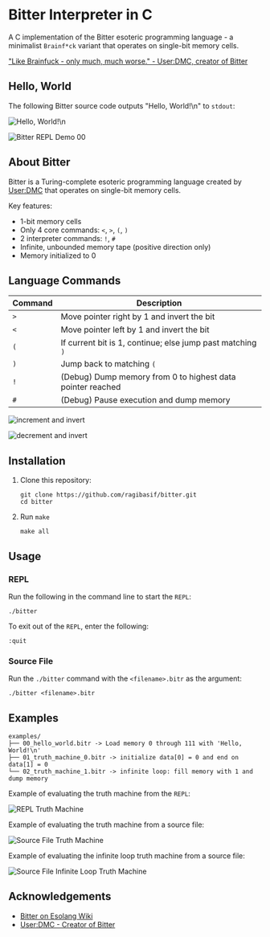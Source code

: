 # Bitter Interpreter in C

A C implementation of the Bitter esoteric programming language - a minimalist
`Brainf*ck` variant that operates on single-bit memory cells.

["Like Brainfuck - only much, much worse." - User:DMC, creator of Bitter](https://esolangs.org/wiki/Bitter)

## Hello, World

The following Bitter source code outputs "Hello, World!\n" to `stdout`:

![Hello, World!\n](./assets/hello_world.svg)

![Bitter REPL Demo 00](./assets/00_demo_hello_world_repl.gif)

## About Bitter

Bitter is a Turing-complete esoteric programming language created by [User:DMC](https://esolangs.org/wiki/User:DMC)
that operates on single-bit memory cells.

Key features:

- 1-bit memory cells
- Only 4 core commands: `<`, `>`, `(`, `)`
- 2 interpreter commands: `!`, `#`
- Infinite, unbounded memory tape (positive direction only)
- Memory initialized to 0

## Language Commands

| Command | Description                                                |
| ------- | ---------------------------------------------------------- |
| `>`     | Move pointer right by 1 and invert the bit                 |
| `<`     | Move pointer left by 1 and invert the bit                  |
| `(`     | If current bit is 1, continue; else jump past matching `)` |
| `)`     | Jump back to matching `(`                                  |
| `!`     | (Debug) Dump memory from 0 to highest data pointer reached |
| `#`     | (Debug) Pause execution and dump memory                    |

![increment and invert](./assets/inc_invert.svg)

![decrement and invert](./assets/dec_invert.svg)

## Installation

1. Clone this repository:

   ```shell
   git clone https://github.com/ragibasif/bitter.git
   cd bitter
   ```

2. Run `make`

   ```shell
   make all
   ```

## Usage

### REPL

Run the following in the command line to start the `REPL`:

```shell
./bitter
```

To exit out of the `REPL`, enter the following:

```shell
:quit
```

### Source File

Run the `./bitter` command with the `<filename>.bitr` as the argument:

```shell
./bitter <filename>.bitr
```

## Examples

```shell
examples/
├── 00_hello_world.bitr -> Load memory 0 through 111 with 'Hello, World!\n'
├── 01_truth_machine_0.bitr -> initialize data[0] = 0 and end on data[1] = 0
└── 02_truth_machine_1.bitr -> infinite loop: fill memory with 1 and dump memory
```

Example of evaluating the truth machine from the `REPL`:

![REPL Truth Machine](./assets/01_repl_demo_tm0.gif)

Example of evaluating the truth machine from a source file:

![Source File Truth Machine](./assets/02_src_file_demo_tm0.gif)

Example of evaluating the infinite loop truth machine from a source file:

![Source File Infinite Loop Truth Machine](./assets/03_src_file_demo_tm1_infinite_loop.gif)

## Acknowledgements

- [Bitter on Esolang Wiki](https://esolangs.org/wiki/Bitter)
- [User:DMC - Creator of Bitter](https://esolangs.org/wiki/User:DMC)
